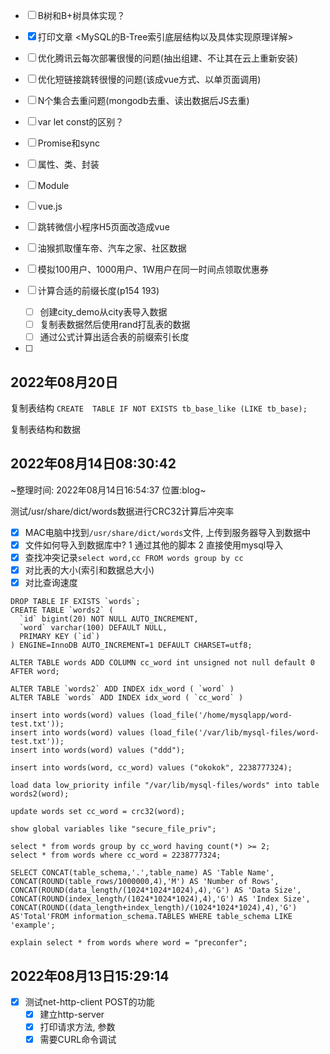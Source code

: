 
- [ ] B树和B+树具体实现？
- [x] 打印文章 <MySQL的B-Tree索引底层结构以及具体实现原理详解>
- [ ] 优化腾讯云每次部署很慢的问题(抽出组建、不让其在云上重新安装)
- [ ] 优化短链接跳转很慢的问题(该成vue方式、以单页面调用)
- [ ] N个集合去重问题(mongodb去重、读出数据后JS去重)

- [ ] var let const的区别？
- [ ] Promise和sync
- [ ] 属性、类、封装
- [ ] Module
- [ ] vue.js
- [ ] 跳转微信小程序H5页面改造成vue
- [ ] 油猴抓取懂车帝、汽车之家、社区数据
- [ ] 模拟100用户、1000用户、1W用户在同一时间点领取优惠券

- [ ] 计算合适的前缀长度(p154 193)
  - [ ] 创建city_demo从city表导入数据
  - [ ] 复制表数据然后使用rand打乱表的数据
  - [ ] 通过公式计算出适合表的前缀索引长度

- [ ] 

## 2022年08月20日

复制表结构
`CREATE  TABLE IF NOT EXISTS tb_base_like (LIKE tb_base);`

复制表结构和数据




## 2022年08月14日08:30:42

~整理时间: 2022年08月14日16:54:37 位置:blog~

测试/usr/share/dict/words数据进行CRC32计算后冲突率

  - [x] MAC电脑中找到`/usr/share/dict/words`文件, 上传到服务器导入到数据中
  - [x] 文件如何导入到数据库中? 1 通过其他的脚本 2 直接使用mysql导入
  - [x] 查找冲突记录`select word,cc FROM words group by cc`
  - [x] 对比表的大小(索引和数据总大小)
  - [x] 对比查询速度

```
DROP TABLE IF EXISTS `words`;
CREATE TABLE `words2` (
  `id` bigint(20) NOT NULL AUTO_INCREMENT,
  `word` varchar(100) DEFAULT NULL,
  PRIMARY KEY (`id`)
) ENGINE=InnoDB AUTO_INCREMENT=1 DEFAULT CHARSET=utf8;

ALTER TABLE words ADD COLUMN cc_word int unsigned not null default 0 AFTER word;
```

```
ALTER TABLE `words2` ADD INDEX idx_word ( `word` )
ALTER TABLE `words` ADD INDEX idx_word ( `cc_word` )
```

```
insert into words(word) values (load_file('/home/mysqlapp/word-test.txt'));
insert into words(word) values (load_file('/var/lib/mysql-files/word-test.txt'));
insert into words(word) values ("ddd");

insert into words(word, cc_word) values ("okokok", 2238777324);

load data low_priority infile "/var/lib/mysql-files/words" into table words2(word); 

update words set cc_word = crc32(word);
```

`show global variables like "secure_file_priv";`

```
select * from words group by cc_word having count(*) >= 2;
select * from words where cc_word = 2238777324;

SELECT CONCAT(table_schema,'.',table_name) AS 'Table Name', CONCAT(ROUND(table_rows/1000000,4),'M') AS 'Number of Rows', CONCAT(ROUND(data_length/(1024*1024*1024),4),'G') AS 'Data Size', CONCAT(ROUND(index_length/(1024*1024*1024),4),'G') AS 'Index Size', CONCAT(ROUND((data_length+index_length)/(1024*1024*1024),4),'G') AS'Total'FROM information_schema.TABLES WHERE table_schema LIKE 'example';
```

```
explain select * from words where word = "preconfer";
```

## 2022年08月13日15:29:14

- [x] 测试net-http-client POST的功能
	- [x] 建立http-server
	- [x] 打印请求方法, 参数
	- [x] 需要CURL命令调试
